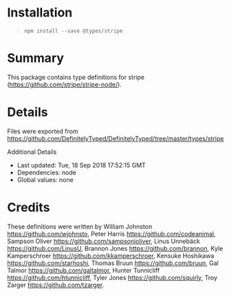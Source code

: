 # Installation
> `npm install --save @types/stripe`

# Summary
This package contains type definitions for stripe (https://github.com/stripe/stripe-node/).

# Details
Files were exported from https://github.com/DefinitelyTyped/DefinitelyTyped/tree/master/types/stripe

Additional Details
 * Last updated: Tue, 18 Sep 2018 17:52:15 GMT
 * Dependencies: node
 * Global values: none

# Credits
These definitions were written by William Johnston <https://github.com/wjohnsto>, Peter Harris <https://github.com/codeanimal>, Sampson Oliver <https://github.com/sampsonjoliver>, Linus Unnebäck <https://github.com/LinusU>, Brannon Jones <https://github.com/brannon>, Kyle Kamperschroer <https://github.com/kkamperschroer>, Kensuke Hoshikawa <https://github.com/starhoshi>, Thomas Bruun <https://github.com/bruun>, Gal Talmor <https://github.com/galtalmor>, Hunter Tunnicliff <https://github.com/htunnicliff>, Tyler Jones <https://github.com/squirly>, Troy Zarger <https://github.com/tzarger>.
